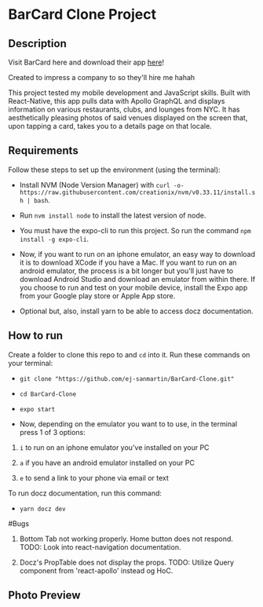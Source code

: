 # BarCard Clone Project


## Description
Visit BarCard here and download their app [here](https://www.barcard.co/)!

Created to impress a company to so they'll hire me hahah

This project tested my mobile development and JavaScript skills. Built with React-Native, this app pulls data with Apollo
GraphQL and displays information on various restaurants, clubs, and lounges from NYC. It has aesthetically pleasing photos
of said venues displayed on the screen that, upon tapping a card, takes you to a details page on that locale.


## Requirements
Follow these steps to set up the environment (using the terminal):

- Install NVM (Node Version Manager) with `curl -o- https://raw.githubusercontent.com/creationix/nvm/v0.33.11/install.sh | bash`.

- Run `nvm install node` to install the latest version of node.

- You must have the expo-cli to run this project. So run the command `npm install -g expo-cli`.

- Now, if you want to run on an iphone emulator, an easy way to download it is to download XCode if you have a Mac.
If you want to run on an android emulator, the process is a bit longer but you'll just have to download Android Studio
and download an emulator from within there. If you choose to run and test on your mobile device, install the Expo app
from your Google play store or Apple App store.

- Optional but, also, install yarn to be able to access docz documentation.


## How to run
Create a folder to clone this repo to and `cd` into it. Run these commands on your terminal:

- `git clone "https://github.com/ej-sanmartin/BarCard-Clone.git"`

- `cd BarCard-Clone`

- `expo start`

- Now, depending on the emulator you want to to use, in the terminal press 1 of 3 options:

1. `i` to run on an iphone emulator you've installed on your PC

2. `a` if you have an android emulator installed on your PC

3. `e` to send a link to your phone via email or text


To run docz documentation, run this command:

- `yarn docz dev`


#Bugs
1. Bottom Tab not working properly. Home button does not respond. TODO: Look into react-navigation documentation.

2. Docz's PropTable does not display the props. TODO: Utilize Query component from 'react-apollo' instead og HoC.


## Photo Preview
